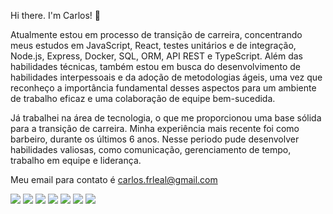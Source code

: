 Hi there. I'm Carlos! 👋

Atualmente estou em processo de transição de carreira, concentrando meus estudos em JavaScript, React, testes unitários e de integração, Node.js, Express, Docker, SQL, ORM, API REST e TypeScript. Além das habilidades técnicas, também estou em busca do desenvolvimento de habilidades interpessoais e da adoção de metodologias ágeis, uma vez que reconheço a importância fundamental desses aspectos para um ambiente de trabalho eficaz e uma colaboração de equipe bem-sucedida.

Já trabalhei na área de tecnologia, o que me proporcionou uma base sólida para a transição de carreira. Minha experiência mais recente foi como barbeiro, durante os últimos 6 anos. Nesse periodo pude desenvolver habilidades valiosas, como comunicação, gerenciamento de tempo, trabalho em equipe e liderança. 

Meu email para contato é carlos.frleal@gmail.com


<img src="https://img.shields.io/badge/JavaScript-323330?style=for-the-badge&logo=javascript&logoColor=F7DF1E" /> <img src="https://img.shields.io/badge/React-20232A?style=for-the-badge&logo=react&logoColor=61DAFB" /> <img src="https://img.shields.io/badge/Redux-593D88?style=for-the-badge&logo=redux&logoColor=white" />
<img src="https://img.shields.io/badge/Jest-C21325?style=for-the-badge&logo=jest&logoColor=white" />
<img src="https://img.shields.io/badge/Node%20js-339933?style=for-the-badge&logo=nodedotjs&logoColor=white" />
<img src="https://img.shields.io/badge/MySQL-005C84?style=for-the-badge&logo=mysql&logoColor=white" />
<img src="https://img.shields.io/badge/Express%20js-000000?style=for-the-badge&logo=express&logoColor=white"/>
<!--
**carlosleal89/carlosleal89** is a ✨ _special_ ✨ repository because its `README.md` (this file) appears on your GitHub profile.

Here are some ideas to get you started:

- 🔭 I’m currently working on ...
- 🌱 I’m currently learning ...
- 👯 I’m looking to collaborate on ...
- 🤔 I’m looking for help with ...
- 💬 Ask me about ...
- 📫 How to reach me: ...
- 😄 Pronouns: ...
- ⚡ Fun fact: ...
-->
